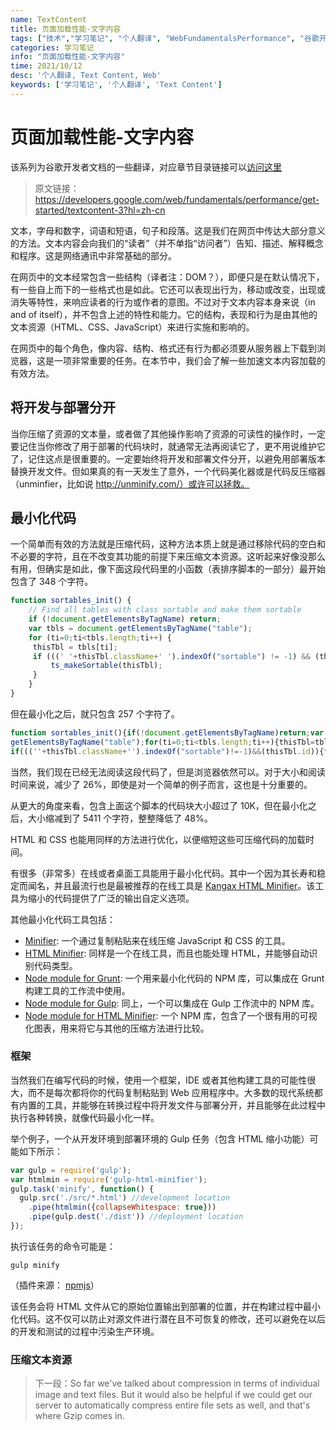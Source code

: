 ```yaml
---
name: TextContent
title: 页面加载性能-文字内容
tags: ["技术","学习笔记", "个人翻译", "WebFundamentalsPerformance", "谷歌开发者文档"]
categories: 学习笔记
info: "页面加载性能-文字内容"
time: 2021/10/12
desc: '个人翻译, Text Content, Web'
keywords: ['学习笔记', '个人翻译', 'Text Content']
---
```


# 页面加载性能-文字内容

该系列为谷歌开发者文档的一些翻译，对应章节目录链接可以[访问这里](https://developers.google.com/web/fundamentals?hl=zh-cn)

> 原文链接：https://developers.google.com/web/fundamentals/performance/get-started/textcontent-3?hl=zh-cn

文本，字母和数字，词语和短语，句子和段落。这是我们在网页中传达大部分意义的方法。文本内容会向我们的“读者”（并不单指“访问者”）告知、描述、解释概念和程序。这是网络通讯中非常基础的部分。

在网页中的文本经常包含一些结构（译者注：DOM？），即便只是在默认情况下，有一些自上而下的一些格式也是如此。它还可以表现出行为，移动或改变，出现或消失等特性，来响应读者的行为或作者的意图。不过对于文本内容本身来说（in and of itself），并不包含上述的特性和能力。它的结构，表现和行为是由其他的文本资源（HTML、CSS、JavaScript）来进行实施和影响的。

在网页中的每个角色，像内容、结构、格式还有行为都必须要从服务器上下载到浏览器，这是一项非常重要的任务。在本节中，我们会了解一些加速文本内容加载的有效方法。

## 将开发与部署分开

当你压缩了资源的文本量，或者做了其他操作影响了资源的可读性的操作时，一定要记住当你修改了用于部署的代码块时，就通常无法再阅读它了，更不用说维护它了，记住这点是很重要的。一定要始终将开发和部署文件分开，以避免用部署版本替换开发文件。但如果真的有一天发生了意外，一个代码美化器或是代码反压缩器（unminfier，比如说 http://unminify.com/）或许可以拯救。

## 最小化代码

一个简单而有效的方法就是压缩代码，这种方法本质上就是通过移除代码的空白和不必要的字符，且在不改变其功能的前提下来压缩文本资源。这听起来好像没那么有用，但确实是如此，像下面这段代码里的小函数（表排序脚本的一部分）最开始包含了 348 个字符。

```javascript
function sortables_init() {
    // Find all tables with class sortable and make them sortable
    if (!document.getElementsByTagName) return;
    var tbls = document.getElementsByTagName("table");
    for (ti=0;ti<tbls.length;ti++) {
     thisTbl = tbls[ti];
     if (((' '+thisTbl.className+' ').indexOf("sortable") != -1) && (thisTbl.id)) {
         ts_makeSortable(thisTbl);
     }
    }
}
```

但在最小化之后，就只包含 257 个字符了。

```javascript
function sortables_init(){if(!document.getElementsByTagName)return;var tbls=document.
getElementsByTagName("table");for(ti=0;ti<tbls.length;ti++){thisTbl=tbls[ti];
if(((''+thisTbl.className+'').indexOf("sortable")!=-1)&&(thisTbl.id)){ts_makeSortable(thisTbl)}}}
```

当然，我们现在已经无法阅读这段代码了，但是浏览器依然可以。对于大小和阅读时间来说，减少了 26%，即使是对一个简单的例子而言，这也是十分重要的。

从更大的角度来看，包含上面这个脚本的代码块大小超过了 10K，但在最小化之后，大小缩减到了 5411 个字符，整整降低了 48%。

HTML 和 CSS 也能用同样的方法进行优化，以便缩短这些可压缩代码的加载时间。

有很多（非常多）在线或者桌面工具能用于最小化代码。其中一个因为其长寿和稳定而闻名，并且最流行也是最被推荐的在线工具是 [Kangax HTML Minifier](https://kangax.github.io/html-minifier/)。该工具为缩小的代码提供了广泛的输出自定义选项。

其他最小化代码工具包括：

- [Minifier](http://www.minifier.org/): 一个通过复制粘贴来在线压缩 JavaScript 和 CSS 的工具。
- [HTML Minifier](http://www.willpeavy.com/minifier/): 同样是一个在线工具，而且也能处理 HTML，并能够自动识别代码类型。
- [Node module for Grunt](https://www.npmjs.com/package/grunt-html-minify): 一个用来最小化代码的 NPM 库，可以集成在 Grunt 构建工具的工作流中使用。
- [Node module for Gulp](https://www.npmjs.com/package/gulp-html-minifier): 同上，一个可以集成在 Gulp 工作流中的 NPM 库。
- [Node module for HTML Minifier](https://www.npmjs.com/package/html-minifier): 一个 NPM 库，包含了一个很有用的可视化图表，用来将它与其他的压缩方法进行比较。

### 框架

当然我们在编写代码的时候，使用一个框架，IDE 或者其他构建工具的可能性很大，而不是每次都将你的代码复制粘贴到 Web 应用程序中。大多数的现代系统都有内置的工具，并能够在转换过程中将开发文件与部署分开，并且能够在此过程中执行各种转换，就像代码最小化一样。

举个例子，一个从开发环境到部署环境的 Gulp 任务（包含 HTML 缩小功能）可能如下所示：

```javascript
var gulp = require('gulp');
var htmlmin = require('gulp-html-minifier');
gulp.task('minify', function() {
  gulp.src('./src/*.html') //development location
    .pipe(htmlmin({collapseWhitespace: true}))
    .pipe(gulp.dest('./dist')) //deployment location
});
```

执行该任务的命令可能是：

`gulp minify`

（插件来源： [npmjs](https://www.npmjs.com/package/gulp-html-minifier)）

该任务会将 HTML 文件从它的原始位置输出到部署的位置，并在构建过程中最小化代码。这不仅可以防止对源文件进行潜在且不可恢复的修改，还可以避免在以后的开发和测试的过程中污染生产环境。

### 压缩文本资源





> 下一段：So far we've talked about compression in terms of individual image and text files. But it would also be helpful if we could get our server to automatically compress entire file sets as well, and that's where Gzip comes in.





